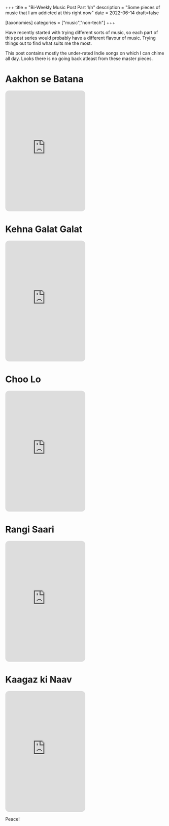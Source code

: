 +++
title = "Bi-Weekly Music Post Part 1/n"
description = "Some pieces of music that I am addicted at this right now"
date = 2022-06-14
draft=false

[taxonomies]
categories = ["music","non-tech"]
+++

Have recently started with trying different sorts of music, so each part of this post series would probably have a different flavour of music. Trying things out to find what suits me the most.

This post contains mostly the under-rated Indie songs on which I can chime all day. Looks there is no going back atleast from these master pieces.

# Aakhon se Batana

<iframe style="border-radius:12px;align:left" src="https://open.spotify.com/embed/track/1ZiReD9pPTttQWwSoYqdyH?utm_source=generator" width="50%" height="380" frameBorder="0" allowfullscreen="" allow="autoplay; clipboard-write; encrypted-media; fullscreen; picture-in-picture"></iframe>

# Kehna Galat Galat

<iframe style="border-radius:12px;align:right" src="https://open.spotify.com/embed/track/4tMwHkxBwnGkts9mxFpwQy?utm_source=generator" width="50%" height="380" frameBorder="0" allowfullscreen="" allow="autoplay; clipboard-write; encrypted-media; fullscreen; picture-in-picture"></iframe>

# Choo Lo

<iframe style="border-radius:12px" src="https://open.spotify.com/embed/track/2qgXrzJsry4KgYoJCpuaul?utm_source=generator" width="50%" height="380" frameBorder="0" allowfullscreen="" allow="autoplay; clipboard-write; encrypted-media; fullscreen; picture-in-picture"></iframe>

# Rangi Saari

<iframe style="border-radius:12px" src="https://open.spotify.com/embed/track/3F2BSn4ayglzMwquBRHZq6?utm_source=generator" width="50%" height="380" frameBorder="0" allowfullscreen="" allow="autoplay; clipboard-write; encrypted-media; fullscreen; picture-in-picture"></iframe>

# Kaagaz ki Naav

<iframe style="border-radius:12px" src="https://open.spotify.com/embed/track/0VsdGpccIWa7h8sYZmaO0G?utm_source=generator" width="50%" height="380" frameBorder="0" allowfullscreen="" allow="autoplay; clipboard-write; encrypted-media; fullscreen; picture-in-picture"></iframe>

Peace!

